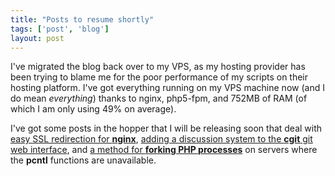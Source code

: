 ```yaml
---
title: "Posts to resume shortly"
tags: ['post', 'blog']
layout: post
---
```


I've migrated the blog back over to my VPS, as my hosting provider has
been trying to blame me for the poor performance of my scripts on their
hosting platform. I've got everything running on my VPS machine now (and
I do mean *everything*) thanks to nginx, php5-fpm, and 752MB of RAM (of
which I am only using 49% on average).

I've got some posts in the hopper that I will be releasing soon that
deal with [easy SSL redirection for
**nginx**](/2012/05/easy-ssl-redirection-for-select-folders-in-nginx/),
[adding a discussion system to the **cgit** git web
interface](/2012/05/add-threaded-discussions-to-cgit-with-disqus/), and
[a method for **forking PHP
processes**](/2012/06/using-curl-for-parallel-php-without-pcntl_fork/)
on servers where the **pcntl** functions are unavailable.
